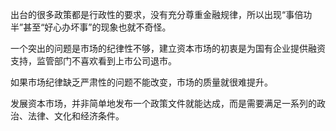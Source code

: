 出台的很多政策都是行政性的要求，没有充分尊重金融规律，所以出现“事倍功半”甚至“好心办坏事”的现象也就不奇怪。

一个突出的问题是市场的纪律性不够，建立资本市场的初衷是为国有企业提供融资支持，监管部门不喜欢看到上市公司退市。

如果市场纪律缺乏严肃性的问题不能改变，市场的质量就很难提升。

发展资本市场，并非简单地发布一个政策文件就能达成，而是需要满足一系列的政治、法律、文化和经济条件。
